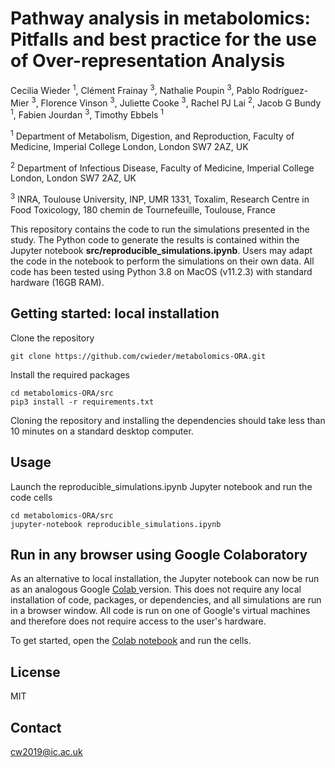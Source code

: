# Pathway analysis in metabolomics: Pitfalls and best practice for the use of Over-representation Analysis

Cecilia Wieder <sup>1</sup>, Clément Frainay <sup>3</sup>, Nathalie Poupin <sup>3</sup>, Pablo Rodríguez-Mier <sup>3</sup>,
Florence Vinson <sup>3</sup>, Juliette Cooke <sup>3</sup>, Rachel PJ Lai <sup>2</sup>, Jacob G Bundy <sup>1</sup>, Fabien Jourdan <sup>3</sup>, Timothy Ebbels <sup>1</sup>

<sup>1</sup> Department of Metabolism, Digestion, and Reproduction, Faculty of Medicine, Imperial College London, London SW7 2AZ, UK

<sup>2</sup> Department of Infectious Disease, Faculty of Medicine, Imperial College London, London SW7 2AZ, UK

<sup>3</sup> INRA, Toulouse University, INP, UMR 1331, Toxalim, Research Centre in Food Toxicology, 180 chemin de Tournefeuille, Toulouse, France


This repository contains the code to run the simulations presented in the study. The Python code to generate the results 
is contained within the Jupyter notebook **src/reproducible_simulations.ipynb**. Users may adapt the code in the notebook to perform the simulations on their own data. 
All code has been tested using Python 3.8 on MacOS (v11.2.3) with standard hardware (16GB RAM). 

<h2>Getting started: local installation</h2>
Clone the repository

```
git clone https://github.com/cwieder/metabolomics-ORA.git
```

Install the required packages

```
cd metabolomics-ORA/src
pip3 install -r requirements.txt
```
Cloning the repository and installing the dependencies should take less than 10 minutes on a standard desktop computer. 
<h2>Usage</h2>
Launch the reproducible_simulations.ipynb Jupyter notebook and run the code cells

```
cd metabolomics-ORA/src
jupyter-notebook reproducible_simulations.ipynb
```
<h2>Run in any browser using Google Colaboratory</h2>
As an alternative to local installation, the Jupyter notebook can now be run 
as an analogous Google <a href="https://research.google.com/colaboratory/faq.html"> Colab </a> version. This does not require any local installation of code, packages, or dependencies, and all
simulations are run in a browser window. All code is run on one of Google's virtual machines and 
therefore does not require access to the user's hardware. 


To get started, open the <a href="https://colab.research.google.com/drive/1Ga_PasVyIXOQYwrlYZGEU9iNjqFnOrRh">Colab notebook</a> 
and run the cells.

<h2>License</h2>
MIT

<h2>Contact</h2>
<a href="mailto:cw2019@ic.ac.uk">cw2019@ic.ac.uk</a>
